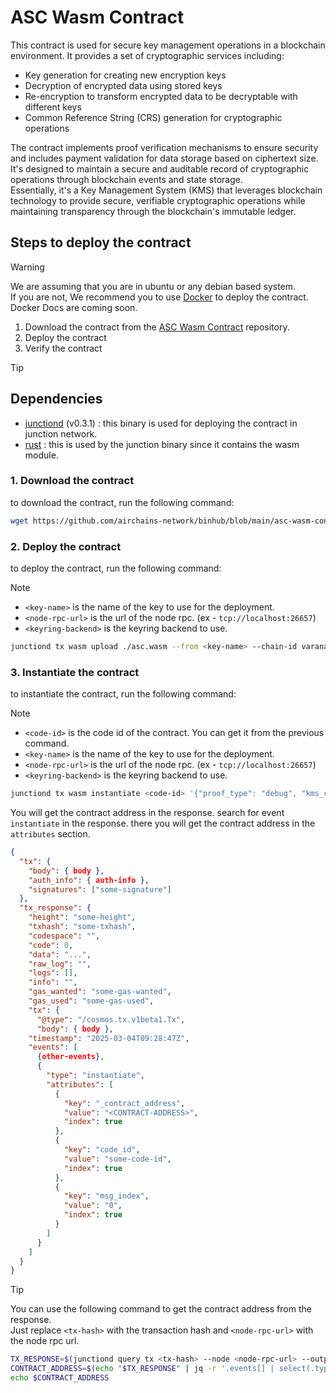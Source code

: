 # ASC Wasm Contract

This contract is used for secure key management operations in a blockchain environment. It provides a set of cryptographic services including:

- Key generation for creating new encryption keys
- Decryption of encrypted data using stored keys
- Re-encryption to transform encrypted data to be decryptable with different keys
- Common Reference String (CRS) generation for cryptographic operations

The contract implements proof verification mechanisms to ensure security and includes payment validation for data storage based on ciphertext size. It's designed to maintain a secure and auditable record of cryptographic operations through blockchain events and state storage.  
Essentially, it's a Key Management System (KMS) that leverages blockchain technology to provide secure, verifiable cryptographic operations while maintaining transparency through the blockchain's immutable ledger.

## Steps to deploy the contract

> [!WARNING]
> We are assuming that you are in ubuntu or any debian based system.  
> If you are not, We recommend you to use [Docker](https://www.docker.com/) to deploy the contract.  
> Docker Docs are coming soon.

1. Download the contract from the [ASC Wasm Contract](https://github.com/airchains-network/binhub/blob/main/asc-wasm-contract/asc.wasm) repository.
2. Deploy the contract
3. Verify the contract

> [!TIP]
>
> ## Dependencies
>
> - [junctiond](https://github.com/airchains-network/junction/releases/download/v0.3.1/junctiond-linux-amd64) (v0.3.1) : this binary is used for deploying the contract in junction network.
> - [rust](https://www.rust-lang.org/tools/install) : this is used by the junction binary since it contains the wasm module.

### 1. Download the contract

to download the contract, run the following command:

```bash
wget https://github.com/airchains-network/binhub/blob/main/asc-wasm-contract/asc.wasm
```

### 2. Deploy the contract

to deploy the contract, run the following command:

> [!NOTE]
>
> - `<key-name>` is the name of the key to use for the deployment.
> - `<node-rpc-url>` is the url of the node rpc. (ex - `tcp://localhost:26657`)
> - `<keyring-backend>` is the keyring backend to use.

```bash
junctiond tx wasm upload ./asc.wasm --from <key-name> --chain-id varanasi-1 --node <node-rpc-url> --gas-prices 0.25uamf --gas auto --gas-adjustment 1.3 -y --output json --keyring-backend <keyring-backend>
```

### 3. Instantiate the contract

to instantiate the contract, run the following command:

> [!NOTE]
>
> - `<code-id>` is the code id of the contract. You can get it from the previous command.
> - `<key-name>` is the name of the key to use for the deployment.
> - `<node-rpc-url>` is the url of the node rpc. (ex - `tcp://localhost:26657`)
> - `<keyring-backend>` is the keyring backend to use.

```bash
junctiond tx wasm instantiate <code-id> '{"proof_type": "debug", "kms_core_conf": { "centralized": "default" }}' --label "configuration_0" --from <key-name> --output json --chain-id varanasi-1 --node <node-rpc-url> --gas-prices 0.025uamf --gas auto --gas-adjustment 1.3 -y --no-admin --keyring-backend <keyring-backend>
```

You will get the contract address in the response. search for event `instantiate` in the response.
there you will get the contract address in the `attributes` section.

```json
{
  "tx": {
    "body": { body },
    "auth_info": { auth-info },
    "signatures": ["some-signature"]
  },
  "tx_response": {
    "height": "some-height",
    "txhash": "some-txhash",
    "codespace": "",
    "code": 0,
    "data": "...",
    "raw_log": "",
    "logs": [],
    "info": "",
    "gas_wanted": "some-gas-wanted",
    "gas_used": "some-gas-used",
    "tx": {
      "@type": "/cosmos.tx.v1beta1.Tx",
      "body": { body },
    "timestamp": "2025-03-04T09:28:47Z",
    "events": [
      {other-events},
      {
        "type": "instantiate",
        "attributes": [
          {
            "key": "_contract_address",
            "value": "<CONTRACT-ADDRESS>",
            "index": true
          },
          {
            "key": "code_id",
            "value": "some-code-id",
            "index": true
          },
          {
            "key": "msg_index",
            "value": "0",
            "index": true
          }
        ]
      }
    ]
  }
}
```

> [!TIP]
>
> You can use the following command to get the contract address from the response.  
> Just replace `<tx-hash>` with the transaction hash and `<node-rpc-url>` with the node rpc url.
>
> ```bash
> TX_RESPONSE=$(junctiond query tx <tx-hash> --node <node-rpc-url> --output json)
> CONTRACT_ADDRESS=$(echo "$TX_RESPONSE" | jq -r '.events[] | select(.type == "instantiate") | .attributes[] | select(.key == "_contract_address") | .value')
> echo $CONTRACT_ADDRESS
> ```

